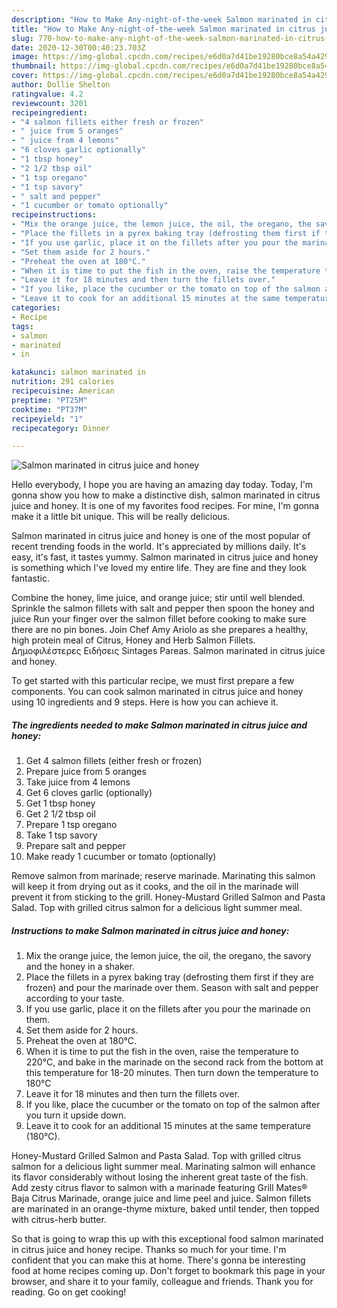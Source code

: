 ```yaml
---
description: "How to Make Any-night-of-the-week Salmon marinated in citrus juice and honey"
title: "How to Make Any-night-of-the-week Salmon marinated in citrus juice and honey"
slug: 770-how-to-make-any-night-of-the-week-salmon-marinated-in-citrus-juice-and-honey
date: 2020-12-30T00:40:23.703Z
image: https://img-global.cpcdn.com/recipes/e6d0a7d41be19280bce8a54a42948ff8/751x532cq70/salmon-marinated-in-citrus-juice-and-honey-recipe-main-photo.jpg
thumbnail: https://img-global.cpcdn.com/recipes/e6d0a7d41be19280bce8a54a42948ff8/751x532cq70/salmon-marinated-in-citrus-juice-and-honey-recipe-main-photo.jpg
cover: https://img-global.cpcdn.com/recipes/e6d0a7d41be19280bce8a54a42948ff8/751x532cq70/salmon-marinated-in-citrus-juice-and-honey-recipe-main-photo.jpg
author: Dollie Shelton
ratingvalue: 4.2
reviewcount: 3201
recipeingredient:
- "4 salmon fillets either fresh or frozen"
- " juice from 5 oranges"
- " juice from 4 lemons"
- "6 cloves garlic optionally"
- "1 tbsp honey"
- "2 1/2 tbsp oil"
- "1 tsp oregano"
- "1 tsp savory"
- " salt and pepper"
- "1 cucumber or tomato optionally"
recipeinstructions:
- "Mix the orange juice, the lemon juice, the oil, the oregano, the savory and the honey in a shaker."
- "Place the fillets in a pyrex baking tray (defrosting them first if they are frozen) and pour the marinade over them. Season with salt and pepper according to your taste."
- "If you use garlic, place it on the fillets after you pour the marinade on them."
- "Set them aside for 2 hours."
- "Preheat the oven at 180°C."
- "When it is time to put the fish in the oven, raise the temperature to 220°C, and bake in the marinade on the second rack from the bottom at this temperature for 18-20 minutes. Then turn down the temperature to 180°C"
- "Leave it for 18 minutes and then turn the fillets over."
- "If you like, place the cucumber or the tomato on top of the salmon after you turn it upside down."
- "Leave it to cook for an additional 15 minutes at the same temperature (180°C)."
categories:
- Recipe
tags:
- salmon
- marinated
- in

katakunci: salmon marinated in 
nutrition: 291 calories
recipecuisine: American
preptime: "PT25M"
cooktime: "PT37M"
recipeyield: "1"
recipecategory: Dinner

---
```



![Salmon marinated in citrus juice and honey](https://img-global.cpcdn.com/recipes/e6d0a7d41be19280bce8a54a42948ff8/751x532cq70/salmon-marinated-in-citrus-juice-and-honey-recipe-main-photo.jpg)

Hello everybody, I hope you are having an amazing day today. Today, I'm gonna show you how to make a distinctive dish, salmon marinated in citrus juice and honey. It is one of my favorites food recipes. For mine, I'm gonna make it a little bit unique. This will be really delicious.

Salmon marinated in citrus juice and honey is one of the most popular of recent trending foods in the world. It's appreciated by millions daily. It's easy, it's fast, it tastes yummy. Salmon marinated in citrus juice and honey is something which I've loved my entire life. They are fine and they look fantastic.

Combine the honey, lime juice, and orange juice; stir until well blended. Sprinkle the salmon fillets with salt and pepper then spoon the honey and juice Run your finger over the salmon fillet before cooking to make sure there are no pin bones. Join Chef Amy Ariolo as she prepares a healthy, high protein meal of Citrus, Honey and Herb Salmon Fillets. Δημοφιλέστερες Ειδήσεις Sintages Pareas. Salmon marinated in citrus juice and honey.


To get started with this particular recipe, we must first prepare a few components. You can cook salmon marinated in citrus juice and honey using 10 ingredients and 9 steps. Here is how you can achieve it.

<!--inarticleads1-->

##### The ingredients needed to make Salmon marinated in citrus juice and honey:

1. Get 4 salmon fillets (either fresh or frozen)
1. Prepare  juice from 5 oranges
1. Take  juice from 4 lemons
1. Get 6 cloves garlic (optionally)
1. Get 1 tbsp honey
1. Get 2 1/2 tbsp oil
1. Prepare 1 tsp oregano
1. Take 1 tsp savory
1. Prepare  salt and pepper
1. Make ready 1 cucumber or tomato (optionally)


Remove salmon from marinade; reserve marinade. Marinating this salmon will keep it from drying out as it cooks, and the oil in the marinade will prevent it from sticking to the grill. Honey-Mustard Grilled Salmon and Pasta Salad. Top with grilled citrus salmon for a delicious light summer meal. 

<!--inarticleads2-->

##### Instructions to make Salmon marinated in citrus juice and honey:

1. Mix the orange juice, the lemon juice, the oil, the oregano, the savory and the honey in a shaker.
1. Place the fillets in a pyrex baking tray (defrosting them first if they are frozen) and pour the marinade over them. Season with salt and pepper according to your taste.
1. If you use garlic, place it on the fillets after you pour the marinade on them.
1. Set them aside for 2 hours.
1. Preheat the oven at 180°C.
1. When it is time to put the fish in the oven, raise the temperature to 220°C, and bake in the marinade on the second rack from the bottom at this temperature for 18-20 minutes. Then turn down the temperature to 180°C
1. Leave it for 18 minutes and then turn the fillets over.
1. If you like, place the cucumber or the tomato on top of the salmon after you turn it upside down.
1. Leave it to cook for an additional 15 minutes at the same temperature (180°C).


Honey-Mustard Grilled Salmon and Pasta Salad. Top with grilled citrus salmon for a delicious light summer meal. Marinating salmon will enhance its flavor considerably without losing the inherent great taste of the fish. Add zesty citrus flavor to salmon with a marinade featuring Grill Mates® Baja Citrus Marinade, orange juice and lime peel and juice. Salmon fillets are marinated in an orange-thyme mixture, baked until tender, then topped with citrus-herb butter. 

So that is going to wrap this up with this exceptional food salmon marinated in citrus juice and honey recipe. Thanks so much for your time. I'm confident that you can make this at home. There's gonna be interesting food at home recipes coming up. Don't forget to bookmark this page in your browser, and share it to your family, colleague and friends. Thank you for reading. Go on get cooking!
